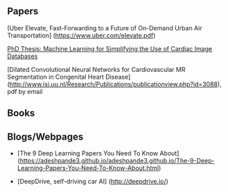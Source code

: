


Papers
-------------------


[Uber Elevate, Fast-Forwarding to a Future of On-Demand Urban Air Transportation] (https://www.uber.com/elevate.pdf)


[PhD Thesis: Machine Learning for Simplifying the Use of Cardiac
Image Databases](https://pastel.archives-ouvertes.fr/tel-01243340v2/document)


[Dilated Convolutional Neural Networks for Cardiovascular MR Segmentation in Congenital Heart Disease] (http://www.isi.uu.nl/Research/Publications/publicationview.php?id=3088), pdf by email




Books
---------------------





Blogs/Webpages
----------------------------------------------------------------------------------------------------------------------------------------


- [The 9 Deep Learning Papers You Need To Know About] (https://adeshpande3.github.io/adeshpande3.github.io/The-9-Deep-Learning-Papers-You-Need-To-Know-About.html)


- [DeepDrive, self-driving car AI] (http://deepdrive.io/)
